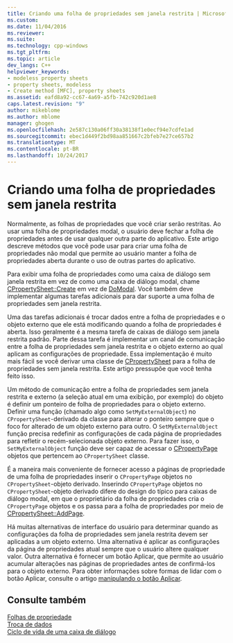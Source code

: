 ```yaml
---
title: Criando uma folha de propriedades sem janela restrita | Microsoft Docs
ms.custom: 
ms.date: 11/04/2016
ms.reviewer: 
ms.suite: 
ms.technology: cpp-windows
ms.tgt_pltfrm: 
ms.topic: article
dev_langs: C++
helpviewer_keywords:
- modeless property sheets
- property sheets, modeless
- Create method [MFC], property sheets
ms.assetid: eafd8a92-cc67-4a69-a5fb-742c920d1ae8
caps.latest.revision: "9"
author: mikeblome
ms.author: mblome
manager: ghogen
ms.openlocfilehash: 2e587c130a06ff30a38138f1e0ecf94e7cdfe1ad
ms.sourcegitcommit: ebec1d449f2bd98aa851667c2bfeb7e27ce657b2
ms.translationtype: MT
ms.contentlocale: pt-BR
ms.lasthandoff: 10/24/2017
---
```

# <a name="creating-a-modeless-property-sheet"></a>Criando uma folha de propriedades sem janela restrita
Normalmente, as folhas de propriedades que você criar serão restritas. Ao usar uma folha de propriedades modal, o usuário deve fechar a folha de propriedades antes de usar qualquer outra parte do aplicativo. Este artigo descreve métodos que você pode usar para criar uma folha de propriedades não modal que permite ao usuário manter a folha de propriedades aberta durante o uso de outras partes do aplicativo.  
  
 Para exibir uma folha de propriedades como uma caixa de diálogo sem janela restrita em vez de como uma caixa de diálogo modal, chame [CPropertySheet::Create](../mfc/reference/cpropertysheet-class.md#create) em vez de [DoModal](../mfc/reference/cpropertysheet-class.md#domodal). Você também deve implementar algumas tarefas adicionais para dar suporte a uma folha de propriedades sem janela restrita.  
  
 Uma das tarefas adicionais é trocar dados entre a folha de propriedades e o objeto externo que ele está modificando quando a folha de propriedades é aberta. Isso geralmente é a mesma tarefa de caixas de diálogo sem janela restrita padrão. Parte dessa tarefa é implementar um canal de comunicação entre a folha de propriedades sem janela restrita e o objeto externo ao qual aplicam as configurações de propriedade. Essa implementação é muito mais fácil se você derivar uma classe de [CPropertySheet](../mfc/reference/cpropertysheet-class.md) para a folha de propriedades sem janela restrita. Este artigo pressupõe que você tenha feito isso.  
  
 Um método de comunicação entre a folha de propriedades sem janela restrita e externo (a seleção atual em uma exibição, por exemplo) do objeto é definir um ponteiro de folha de propriedades para o objeto externo. Definir uma função (chamado algo como `SetMyExternalObject`) no `CPropertySheet`-derivado da classe para alterar o ponteiro sempre que o foco for alterado de um objeto externo para outro. O `SetMyExternalObject` função precisa redefinir as configurações de cada página de propriedades para refletir o recém-selecionada objeto externo. Para fazer isso, o `SetMyExternalObject` função deve ser capaz de acessar o [CPropertyPage](../mfc/reference/cpropertypage-class.md) objetos que pertencem ao `CPropertySheet` classe.  
  
 É a maneira mais conveniente de fornecer acesso a páginas de propriedade de uma folha de propriedades inserir o `CPropertyPage` objetos no `CPropertySheet`-objeto derivado. Inserindo `CPropertyPage` objetos no `CPropertySheet`-objeto derivado difere do design do típico para caixas de diálogo modal, em que o proprietário da folha de propriedades cria o `CPropertyPage` objetos e os passa para a folha de propriedades por meio de [ CPropertySheet::AddPage](../mfc/reference/cpropertysheet-class.md#addpage).  
  
 Há muitas alternativas de interface do usuário para determinar quando as configurações da folha de propriedades sem janela restrita devem ser aplicadas a um objeto externo. Uma alternativa é aplicar as configurações da página de propriedades atual sempre que o usuário altere qualquer valor. Outra alternativa é fornecer um botão Aplicar, que permite ao usuário acumular alterações nas páginas de propriedades antes de confirmá-los para o objeto externo. Para obter informações sobre formas de lidar com o botão Aplicar, consulte o artigo [manipulando o botão Aplicar](../mfc/handling-the-apply-button.md).  
  
## <a name="see-also"></a>Consulte também  
 [Folhas de propriedade](../mfc/property-sheets-mfc.md)   
 [Troca de dados](../mfc/exchanging-data.md)   
 [Ciclo de vida de uma caixa de diálogo](../mfc/life-cycle-of-a-dialog-box.md)

